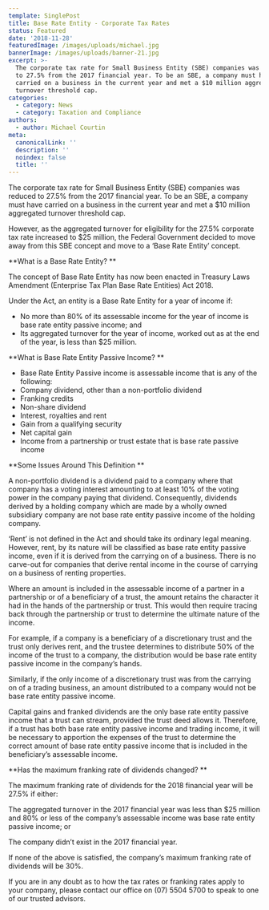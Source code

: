 ```yaml
---
template: SinglePost
title: Base Rate Entity - Corporate Tax Rates
status: Featured
date: '2018-11-28'
featuredImage: /images/uploads/michael.jpg
bannerImage: /images/uploads/banner-21.jpg
excerpt: >-
  The corporate tax rate for Small Business Entity (SBE) companies was reduced
  to 27.5% from the 2017 financial year. To be an SBE, a company must have
  carried on a business in the current year and met a $10 million aggregated
  turnover threshold cap.
categories:
  - category: News
  - category: Taxation and Compliance
authors:
  - author: Michael Courtin
meta:
  canonicalLink: ''
  description: ''
  noindex: false
  title: ''
---
```


The corporate tax rate for Small Business Entity (SBE) companies was reduced to 27.5% from the 2017 financial year. To be an SBE, a company must have carried on a business in the current year and met a $10 million aggregated turnover threshold cap.

However, as the aggregated turnover for eligibility for the 27.5% corporate tax rate increased to $25 million, the Federal Government decided to move away from this SBE concept and move to a ‘Base Rate Entity’ concept.

**What is a Base Rate Entity?
**

The concept of Base Rate Entity has now been enacted in Treasury Laws Amendment (Enterprise Tax Plan Base Rate Entities) Act 2018.

Under the Act, an entity is a Base Rate Entity for a year of income if:

- No more than 80% of its assessable income for the year of income is base rate entity passive income; and
- Its aggregated turnover for the year of income, worked out as at the end of the year, is less than $25 million.

**What is Base Rate Entity Passive Income?
**

- Base Rate Entity Passive income is assessable income that is any of the following:
- Company dividend, other than a non-portfolio dividend
- Franking credits
- Non-share dividend
- Interest, royalties and rent
- Gain from a qualifying security
- Net capital gain
- Income from a partnership or trust estate that is base rate passive income

**Some Issues Around This Definition
**

A non-portfolio dividend is a dividend paid to a company where that company has a voting interest amounting to at least 10% of the voting power in the company paying that dividend. Consequently, dividends derived by a holding company which are made by a wholly owned subsidiary company are not base rate entity passive income of the holding company.

‘Rent’ is not defined in the Act and should take its ordinary legal meaning. However, rent, by its nature will be classified as base rate entity passive income, even if it is derived from the carrying on of a business. There is no carve-out for companies that derive rental income in the course of carrying on a business of renting properties.

Where an amount is included in the assessable income of a partner in a partnership or of a beneficiary of a trust, the amount retains the character it had in the hands of the partnership or trust. This would then require tracing back through the partnership or trust to determine the ultimate nature of the income.

For example, if a company is a beneficiary of a discretionary trust and the trust only derives rent, and the trustee determines to distribute 50% of the income of the trust to a company, the distribution would be base rate entity passive income in the company’s hands.

Similarly, if the only income of a discretionary trust was from the carrying on of a trading business, an amount distributed to a company would not be base rate entity passive income.

Capital gains and franked dividends are the only base rate entity passive income that a trust can stream, provided the trust deed allows it. Therefore, if a trust has both base rate entity passive income and trading income, it will be necessary to apportion the expenses of the trust to determine the correct amount of base rate entity passive income that is included in the beneficiary’s assessable income.

**Has the maximum franking rate of dividends changed?
**

The maximum franking rate of dividends for the 2018 financial year will be 27.5% if either:

The aggregated turnover in the 2017 financial year was less than $25 million and 80% or less of the company’s assessable income was base rate entity passive income; or

The company didn’t exist in the 2017 financial year.

If none of the above is satisfied, the company’s maximum franking rate of dividends will be 30%.

If you are in any doubt as to how the tax rates or franking rates apply to your company, please contact our office on (07) 5504 5700 to speak to one of our trusted advisors.
